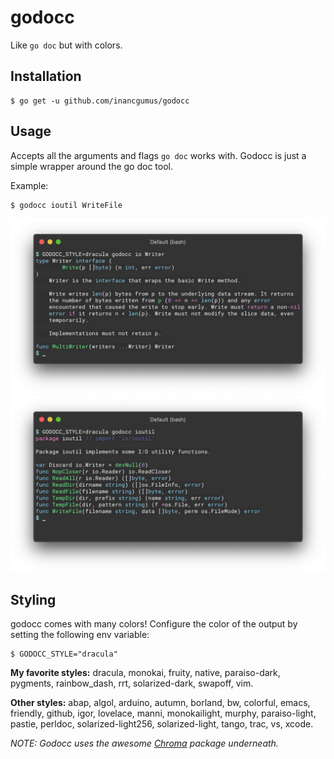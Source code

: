 # godocc

Like `go doc` but with colors.

## Installation

```
$ go get -u github.com/inancgumus/godocc
```

## Usage

Accepts all the arguments and flags `go doc` works with. Godocc is just a simple wrapper around the go doc tool.

Example:

```
$ godocc ioutil WriteFile
```
![godocc sample 1](samples/sample3.png)
![godocc sample 2](samples/sample4.png)

## Styling

godocc comes with many colors! Configure the color of the output by setting the following env variable:

```
$ GODOCC_STYLE="dracula"
```

**My favorite styles:** dracula, monokai, fruity, native, paraiso-dark, pygments, rainbow_dash, rrt, solarized-dark, swapoff, vim.

**Other styles:** abap, algol, arduino, autumn, borland, bw, colorful, emacs, friendly, github, igor, lovelace, manni, monokailight, murphy, paraiso-light, pastie, perldoc, solarized-light256, solarized-light, tango, trac, vs, xcode.

_NOTE: Godocc uses the awesome [Chroma](https://github.com/alecthomas/chroma) package underneath._
